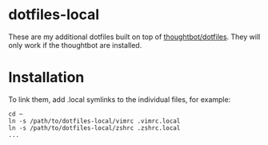 dotfiles-local
==============

These are my additional dotfiles built on top of
[thoughtbot/dotfiles](https://github.com/thoughtbot/dotfiles).
They will only work if the thoughtbot are installed.

# Installation

To link them, add .local symlinks to the individual files, for example:

```
cd ~
ln -s /path/to/dotfiles-local/vimrc .vimrc.local
ln -s /path/to/dotfiles-local/zshrc .zshrc.local
...
```
